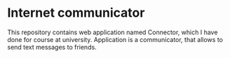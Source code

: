 # Internet communicator

This repository contains web application named Connector, which I have done for course at university. Application is a communicator, that allows to send text messages to friends. 
